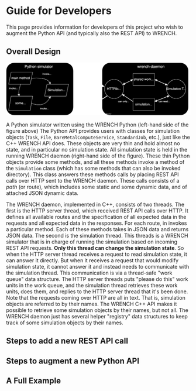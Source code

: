 # Guide for Developers

This page provides information for developers of this project who wish to augment the Python API (and typically also the REST API) to WRENCH. 

## Overall Design

![image](./overall_architecture.svg) 


A Python simulator written using the WRENCH Python (left-hand side of the
figure above) The Python API provides users with classes for simulation
objects (`Task`, `File`, `BareMetalComputeService`, `StandardJob`, etc.),
just like the C++ WRENCH API does. These objects are very thin and hold
almost no state, and in particular no simulation state. All simulation
state is held in the running WRENCH daemon (right-hand side of the
figure). These thin Python objects provide some methods, and all these methods
invoke a method of the `Simulation` class (which has some methods that can also
be invoked directory).  This class answers these methods calls by placing
REST API calls over HTTP sent to the WRENCH daemon.  These calls consists of
a *path* (or route), which includes some static and some dynamic data, and of attached
JSON dynamic data. 

The WRENCH daemon, implemented in C++, consists of two threads. The first
is the HTTP server thread, which received REST API calls over HTTP. It
defines all available routes and the specification of all expected data in
the requests and all expected data in the responses. For each route, in
invokes a particular method. Each of these methods takes in JSON data and
returns JSON data.  The second is the simulation thread. This threads is a
WRENCH simulator that is in charge of running the simulation based on
incoming REST API requests. **Only this thread can change the simulation state**. 
So when the HTTP server thread receives a request to read simulation state,
it can answer it directly. But when it receives a request that would modify
simulation state, it cannot answer it and instead needs to communicate
with the simulation thread.  This communication is via a thread-safe "work queue" data
structure. The HTTP server threads puts "please do this" work units in the work queue,
and the simulation thread retrieves these work units, does them, and replies
to the HTTP server thread that it's been done.  Note that the requests coming over
HTTP are all in text. That is, simulation objects are referred to by their names.
The WRENCH C++ API makes it possible to retrieve some simulation objects by their
names, but not all.  The WRENCH daemon just has several helper "registry"
data structures to keep track of some simulation objects by their names. 


## Steps to add a new REST API call


## Steps to augment a new Python API 


## A Full Example


